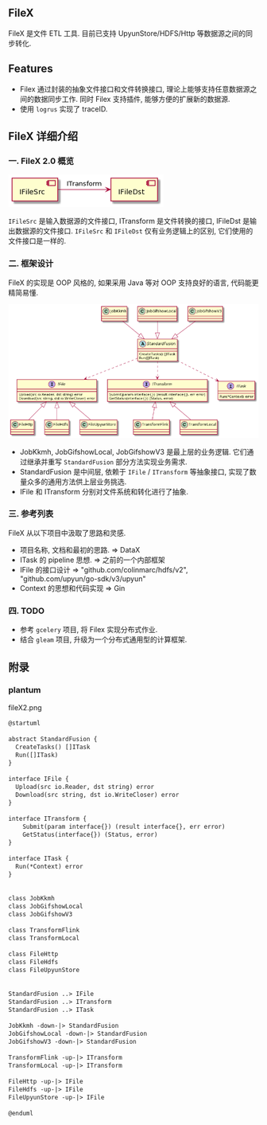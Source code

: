 ## FileX

FileX 是文件 ETL 工具. 目前已支持 UpyunStore/HDFS/Http 等数据源之间的同步转化.

## Features

+ Filex 通过封装的抽象文件接口和文件转换接口, 理论上能够支持任意数据源之间的数据同步工作. 同时 Filex 支持插件, 能够方便的扩展新的数据源.
+ 使用 `logrus` 实现了 traceID.

## FileX 详细介绍 

### 一. FileX 2.0 概览

![filex1](./pictures/filex1.png)

`IFileSrc` 是输入数据源的文件接口, ITransform 是文件转换的接口, IFileDst 是输出数据源的文件接口. `IFileSrc` 和 `IFileDst` 仅有业务逻辑上的区别, 它们使用的文件接口是一样的.

### 二. 框架设计

FileX 的实现是 OOP 风格的, 如果采用 Java 等对 OOP 支持良好的语言, 代码能更精简易懂.

![filex2](./pictures/filex2.png)

+ JobKkmh, JobGifshowLocal, JobGifshowV3 是最上层的业务逻辑. 它们通过继承并重写 `StandardFusion` 部分方法实现业务需求.
+ StandardFusion 是中间层, 依赖于 `IFile` / `ITransform` 等抽象接口, 实现了数量众多的通用方法供上层业务挑选.
+ IFile 和 ITransform 分别对文件系统和转化进行了抽象.

### 三. 参考列表

FileX 从以下项目中汲取了思路和灵感.

+ 项目名称, 文档和最初的思路. => DataX
+ ITask 的 pipeline 思想. => 之前的一个内部框架
+ IFile 的接口设计 => "github.com/colinmarc/hdfs/v2", "github.com/upyun/go-sdk/v3/upyun"
+ Context 的思想和代码实现 => Gin

### 四. TODO

+ 参考 `gcelery` 项目, 将 Filex 实现分布式作业.
+ 结合 `gleam` 项目, 升级为一个分布式通用型的计算框架.

## 附录

### plantum

fileX2.png

```
@startuml

abstract StandardFusion {
  CreateTasks() []ITask 
  Run([]ITask)
}

interface IFile {
  Upload(src io.Reader, dst string) error
  Download(src string, dst io.WriteCloser) error
}

interface ITransform {
  	Submit(param interface{}) (result interface{}, err error)
	GetStatus(interface{}) (Status, error)
}

interface ITask {
  Run(*Context) error
}


class JobKkmh
class JobGifshowLocal
class JobGifshowV3

class TransformFlink
class TransformLocal

class FileHttp
class FileHdfs
class FileUpyunStore


StandardFusion ..> IFile
StandardFusion ..> ITransform
StandardFusion ..> ITask

JobKkmh -down-|> StandardFusion
JobGifshowLocal -down-|> StandardFusion
JobGifshowV3 -down-|> StandardFusion

TransformFlink -up-|> ITransform
TransformLocal -up-|> ITransform

FileHttp -up-|> IFile
FileHdfs -up-|> IFile
FileUpyunStore -up-|> IFile

@enduml
```

